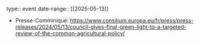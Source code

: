 type:: event
date-range:: [[2025-05-13]]

- Presse-Comminiqué: https://www.consilium.europa.eu/fr/press/press-releases/2024/05/13/council-gives-final-green-light-to-a-targeted-review-of-the-common-agricultural-policy/